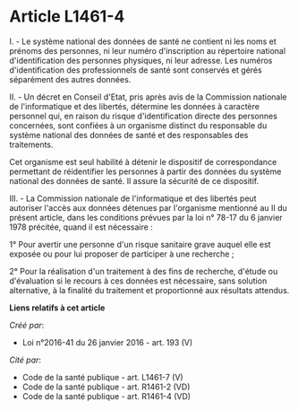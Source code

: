 # Article L1461-4

I. - Le système national des données de santé ne contient ni les noms et prénoms des personnes, ni leur numéro d'inscription
au répertoire national d'identification des personnes physiques, ni leur adresse. Les numéros d'identification des
professionnels de santé sont conservés et gérés séparément des autres données. 

II. - Un décret en Conseil d'Etat, pris après avis de la Commission nationale de l'informatique et des libertés, détermine
les données à caractère personnel qui, en raison du risque d'identification directe des personnes concernées, sont confiées à
un organisme distinct du responsable du système national des données de santé et des responsables des traitements. 

Cet organisme est seul habilité à détenir le dispositif de correspondance permettant de réidentifier les personnes à partir
des données du système national des données de santé. Il assure la sécurité de ce dispositif. 

III. - La Commission nationale de l'informatique et des libertés peut autoriser l'accès aux données détenues par l'organisme
mentionné au II du présent article, dans les conditions prévues par la loi n° 78-17 du 6 janvier 1978 précitée, quand il est
nécessaire : 

1° Pour avertir une personne d'un risque sanitaire grave auquel elle est exposée ou pour lui proposer de participer à une
recherche ; 

2° Pour la réalisation d'un traitement à des fins de recherche, d'étude ou d'évaluation si le recours à ces données est
nécessaire, sans solution alternative, à la finalité du traitement et proportionné aux résultats attendus.

**Liens relatifs à cet article**

_Créé par_:

  - Loi n°2016-41 du 26 janvier 2016 - art. 193 (V)

_Cité par_:

  - Code de la santé publique - art. L1461-7 (V)
  - Code de la santé publique - art. R1461-2 (VD)
  - Code de la santé publique - art. R1461-4 (VD)
